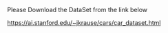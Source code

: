 Please Download the DataSet from the link below

https://ai.stanford.edu/~jkrause/cars/car_dataset.html
